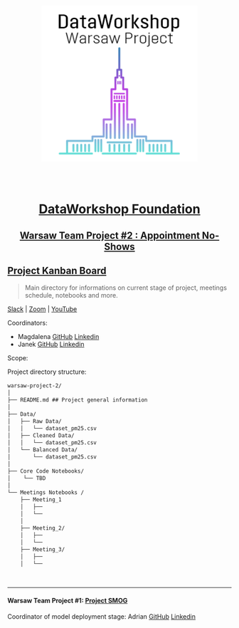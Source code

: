 
<p align="center">
  <a href="https://github.com/dataworkshop/dw-warsaw-project">
    <img src="https://raw.githubusercontent.com/JBalcony/DataWorkshop_SMOG/master/DW_warsaw_logo/dw_waw_logo.png" alt="Logo" width=350 height=350>
</p>

<br>
</br>

<h1 align="center">DataWorkshop Foundation</h1>
<h2 align="center">Warsaw Team Project #2 : Appointment No-Shows</h2>


## [Project Kanban Board](https://github.com/DataWorkshop-Foundation/warsaw-project-2/projects/1)
> Main directory for informations on current stage of project, meetings schedule, notebooks and more.

[Slack](https://app.slack.com/client/TCCTN4HU3/CG6KBDEAV)     |     [Zoom](https://us02web.zoom.us/j/82728720766)     |     [YouTube](https://www.youtube.com/playlist?list=PLa8KbhSQZVUhh1UuNxLiF0Rix71seNjQh) 


Coordinators:
- Magdalena [GitHub]() [Linkedin](https://www.linkedin.com/in/magdalena-cebula/)
- Janek [GitHub](https://github.com/JBalcony) [Linkedin](https://www.linkedin.com/in/jan-tarasiewicz-94761a18a/)

Scope:
  

Project directory structure:

```text
warsaw-project-2/
│  
├── README.md ## Project general information
│
├── Data/
│   ├── Raw Data/
│   │   └── dataset_pm25.csv
│   ├── Cleaned Data/
│   │   └── dataset_pm25.csv
│   └── Balanced Data/
│       └── dataset_pm25.csv 
│  
├── Core Code Notebooks/
│    └── TBD
│
└── Meetings Notebooks /
    ├── Meeting_1
    │   ├── 
    │   └── 
    │
    ├── Meeting_2/
    │   ├── 
    │   └── 
    ├── Meeting_3/
    │   ├── 
    │   └── 

   
```

---
#### Warsaw Team Project #1: [Project SMOG](https://github.com/dataworkshop/dw-warsaw-project)
Coordinator of model deployment stage: Adrian [GitHub](https://github.com/apolens) [Linkedin](https://www.linkedin.com/in/adrian-polens-317b8011a/)
